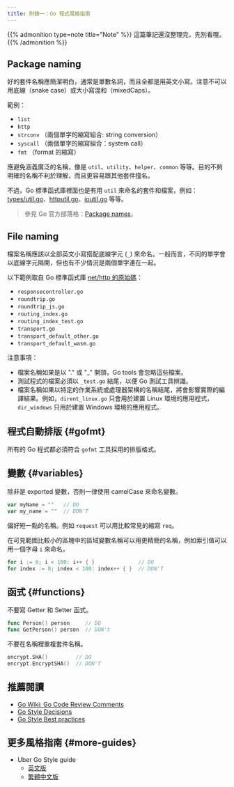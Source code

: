 ```yaml
---
title: 附錄一：Go 程式風格指南
---
```


{{% admonition type=note title="Note" %}}
這篇筆記還沒整理完，先別看喔。
{{% /admonition %}}

## Package naming

好的套件名稱應簡潔明白，通常是單數名詞，而且全都是用英文小寫。注意不可以用底線（snake case）或大小寫混和（mixedCaps）。

範例：

- `list`
- `http`
- `strconv` （兩個單字的縮寫組合: string conversion）
- `syscall` （兩個單字的縮寫組合：system call）
- `fmt` （format 的縮寫）

應避免涵義廣泛的名稱，像是 `util`、`utility`、`helper`、`common` 等等。目的不夠明確的名稱不利於理解，而且更容易跟其他套件撞名。

不過，Go 標準函式庫裡面也是有用 `util` 來命名的套件和檔案，例如：[types/util.go](https://github.com/golang/go/blob/master/src/go/types/util.go)、[httputil.go](https://github.com/golang/go/tree/master/src/net/http/httputil)、[ioutil.go](https://github.com/golang/go/blob/master/src/io/ioutil/ioutil.go) 等等。

> 參見 Go 官方部落格：[Package names](https://go.dev/blog/package-names)。

## File naming

檔案名稱應該以全部英文小寫搭配底線字元 (`_`) 來命名。一般而言，不同的單字會以底線字元隔開，但也有不少情況是兩個單字連在一起。

以下範例取自 Go 標準函式庫 [net/http 的原始碼](https://github.com/golang/go/blob/master/src/net/)：

- `responsecontroller.go`
- `roundtrip.go`
- `roundtrip_js.go`
- `routing_index.go`
- `routing_index_test.go`
- `transport.go`
- `transport_default_other.go`
- `transport_default_wasm.go`

注意事項：

- 檔案名稱如果是以 "." 或 "_" 開頭，Go tools 會忽略這些檔案。
- 測試程式的檔案必須以 `_test.go` 結尾，以便 Go 測試工具辨識。
- 檔案名稱如果以特定的作業系統或處理器架構的名稱結尾，將會影響實際的編譯結果。例如，`dirent_linux.go` 只會用於建置 Linux 環境的應用程式，`dir_windows` 只用於建置 Windows 環境的應用程式。

## 程式自動排版 {#gofmt}

所有的 Go 程式都必須符合 `gofmt` 工具採用的排版格式。

## 變數 {#variables}

除非是 exported 變數，否則一律使用 camelCase 來命名變數。

```go
var myName = ""   // DO
var my_name = ""  // DON'T
```

偏好短一點的名稱。例如 `request` 可以用比較常見的縮寫 `req`。

在可見範圍比較小的區塊中的區域變數名稱可以用更精簡的名稱，例如索引值可以用一個字母 `i` 來命名。

```go
for i := 0; i < 100: i++ { }              // DO
for index := 0; index < 100: index++ { }  // DON'T
```

## 函式 {#functions}

不要寫 Getter 和 Setter 函式。

```go
func Person() person     // DO
func GetPerson() person  // DON't
```

不要在名稱裡重複套件名稱。

```go
encrypt.SHA()         // DO
encrypt.EncryptSHA()  // DON'T
```

## 推薦閱讀

- [Go Wiki: Go Code Review Comments](https://go.dev/wiki/CodeReviewComments)
- [Go Style Decisions](https://google.github.io/styleguide/go/decisions)
- [Go Style Best practices](https://google.github.io/styleguide/go/best-practices)

## 更多風格指南 {#more-guides}

- Uber Go Style guide
  - [英文版](https://github.com/uber-go/guide/blob/master/style.md)
  - [繁體中文版](https://github.com/ianchen0119/uber_go_guide_tw)
